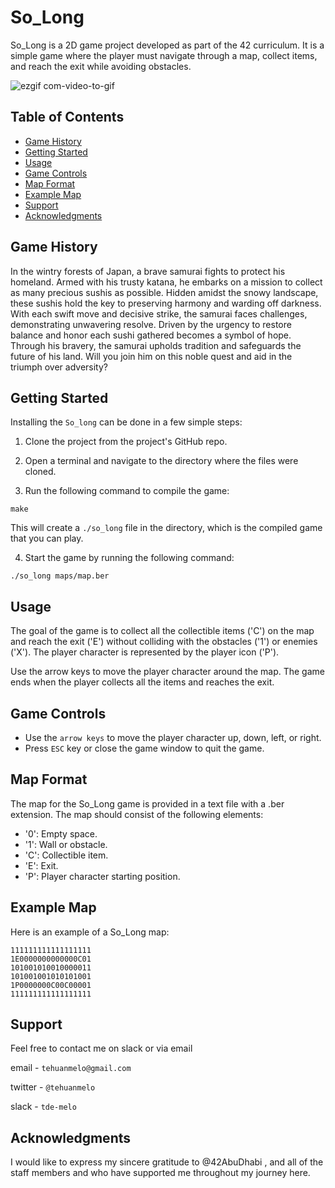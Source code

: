 # So_Long

So_Long is a 2D game project developed as part of the 42 curriculum. 
It is a simple game where the player must navigate through a map, collect items, and reach the exit while avoiding obstacles.

![ezgif com-video-to-gif](https://github.com/tehuanmelo/so_long/assets/59938530/78c07c9b-3ddf-4cde-9baa-c5fa351d8708)


## Table of Contents
- [Game History](#game-history)
- [Getting Started](#getting-started)
- [Usage](#usage)
- [Game Controls](#game-controls)
- [Map Format](#map-format)
- [Example Map](#example-map)
- [Support](#support)
- [Acknowledgments](#acknowledgments)

## Game History

In the wintry forests of Japan, a brave samurai fights to protect his homeland. Armed with his trusty katana, he embarks on a mission to collect as many precious sushis as possible. Hidden amidst the snowy landscape, these sushis hold the key to preserving harmony and warding off darkness. With each swift move and decisive strike, the samurai faces challenges, demonstrating unwavering resolve. Driven by the urgency to restore balance and honor each sushi gathered becomes a symbol of hope. Through his bravery, the samurai upholds tradition and safeguards the future of his land. Will you join him on this noble quest and aid in the triumph over adversity?

## Getting Started

Installing the `So_long` can be done in a few simple steps:

1. Clone the project from the project's GitHub repo.

2. Open a terminal and navigate to the directory where the files were cloned.

3. Run the following command to compile the game:


````
make
````
This will create a `./so_long` file in the directory, which is the compiled game that you can play.

4. Start the game by running the following command:

```
./so_long maps/map.ber
```

## Usage

The goal of the game is to collect all the collectible items ('C') 
on the map and reach the exit ('E') without colliding with the obstacles ('1') 
or enemies ('X'). The player character is represented by the player icon ('P').

Use the arrow keys to move the player character around the map. 
The game ends when the player collects all the items and reaches the exit.

## Game Controls

- Use the `arrow keys` to move the player character up, down, left, or right.
- Press `ESC` key or close the game window to quit the game.

## Map Format

The map for the So_Long game is provided in a text file with a .ber extension. The map should consist of the following elements:

- '0': Empty space.
- '1': Wall or obstacle.
- 'C': Collectible item.
- 'E': Exit.
- 'P': Player character starting position.

## Example Map

Here is an example of a So_Long map:
```
111111111111111111
1E0000000000000C01
101001010010000011
101001001010101001
1P0000000C00C00001
111111111111111111
```

## Support

Feel free to contact me on slack or via email

email - `tehuanmelo@gmail.com`

twitter - `@tehuanmelo`

slack - `tde-melo`

## Acknowledgments
I would like to express my sincere gratitude to @42AbuDhabi , and all of the staff members and who have supported me throughout my journey here.
